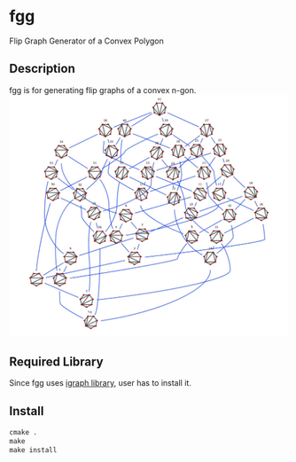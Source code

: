 fgg
===

Flip Graph Generator of a Convex Polygon

Description
---
fgg is for generating flip graphs of a convex n-gon.
![heptagon](https://github.com/s-teramo/fgg/blob/master/heptagon-image.jpg)


Required Library
---
Since fgg uses [igraph library](http://igraph.sourceforge.net/ "igraph library"),
user has to install it.


Install
---
	cmake .
	make
	make install


